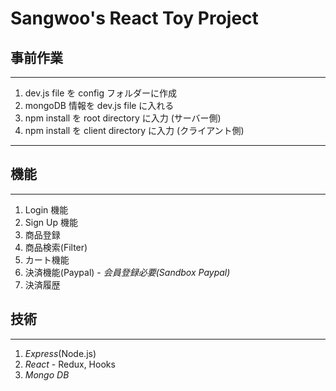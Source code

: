 # Sangwoo's React Toy Project

## 事前作業

---

1. dev.js file を config フォルダーに作成
2. mongoDB 情報を dev.js file に入れる
3. npm install を root directory に入力 (サーバー側)
4. npm install を client directory に入力 (クライアント側)
   <br />

---

## 機能

---

1. Login 機能
2. Sign Up 機能
3. 商品登録
4. 商品検索(Filter)
5. カート機能
6. 決済機能(Paypal) - _会員登録必要(Sandbox Paypal)_
7. 決済履歴

## 技術

---

1. _Express_(Node.js)
2. _React_ - Redux, Hooks
3. _Mongo DB_
